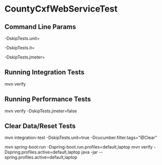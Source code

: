 # CountyCxfWebServiceTest

## Command Line Params
-DskipTests.unit=

-DskipTests.it=

-DskipTests.jmeter=

## Running Integration Tests
mvn verify

## Running Performance Tests
mvn verify -DskipTests.jmeter=false

## Clear Data/Reset Tests
mvn integration-test -DskipTests.unit=true -Dcucumber.filter.tags="@Clear"

mvn spring-boot:run -Dspring-boot.run.profiles=default,laptop
mvn verify -Dspring.profiles.active=default,laptop
java -jar --spring.profiles.active=default,laptop
